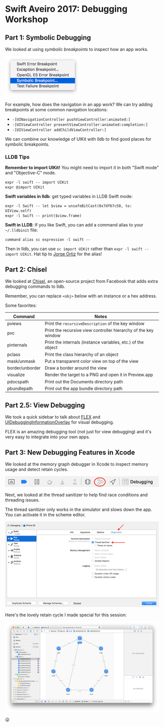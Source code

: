 # Swift Aveiro 2017: Debugging Workshop

## Part 1: Symbolic Debugging

We looked at using *symbolic breakpoints* to inspect how an app works.

![Symbolic breakpoints](assets/symbolic-breakpoint.png)

For example, how does the navigation in an app work? We can try adding breakpoints at some common navigation locations:

* `-[UINavigationController pushViewController:animated:]`
* `-[UIViewController presentViewController:animated:completion:]`
* `-[UIViewController addChildViewController:]`

We can combine our knowledge of UIKit with lldb to find good places for symbolic breakpoints.

### LLDB Tips

**Remember to import UIKit!** You might need to import it in both "Swift mode" and "Objective-C" mode.

```
expr -l swift -- import UIKit
expr @import UIKit
```

**Swift variables in lldb**: get typed variables in LLDB Swift mode:

```
expr -l Swift -- let $view = unsafeBitCast(0x7df67c50, to: UIView.self)
expr -l Swift -- print($view.frame)
```

**Swift in LLDB**: If you like Swift, you can add a command alias to your `~/.lldbinit` file:

```
command alias sc expression -l swift --
```

Then in lldb, you can use `sc import UIKit` rather than `expr -l swift -- import UIKit`. Hat tip to [Jorge Ortiz](https://github.com/jdortiz) for the alias!


## Part 2: Chisel

We looked at [Chisel](https://github.com/facebook/chisel), an open-source project from Facebook that adds extra debugging commands to lldb.

Remember, you can replace `<obj>` below with an instance or a hex address.

Some favorites:

|Command           |Notes           |
|------------------|----------------|
|pviews|Print the `recursiveDescription` of the key window|
|pvc|Print the recursive view controller hierarchy of the key window|
|pinternals <obj>  |Print the internals (instance variables, etc.) of the object|
|pclass <obj>      |Print the class hierarchy of an object|
|mask/unmask <obj> |Put a transparent color view on top of the view|
|border/unborder <obj>|Draw a border around the view|
|visualize <obj>   |Render the target to a PNG and open it in Preview.app|
|pdocspath         |Print out the Documents directory path|
|pbundlepath       |Print out the app bundle directory path|

## Part 2.5: View Debugging

We took a quick sidebar to talk about [FLEX](https://github.com/Flipboard/FLEX) and [UIDebuggingInformationOverlay](http://ryanipete.com/blog/ios/swift/objective-c/uidebugginginformationoverlay/) for visual debugging.

FLEX is an amazing debugging tool (not just for view debugging) and it's very easy to integrate into your own apps.

## Part 3: New Debugging Features in Xcode

We looked at the memory graph debugger in Xcode to inspect memory usage and detect retain cycles.

![Memory graph debugger button](assets/memory-graph.png)

Next, we looked at the thread sanitizer to help find race conditions and threading issues.

The thread sanitizer only works in the simulator and slows down the app. You can activate it in the scheme editor.

![Thread sanitizer](assets/tsan.png)

Here's the lovely retain cycle I made special for this session:

![Retain cycle](assets/cycle.png)

😜
